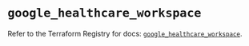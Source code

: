 # `google_healthcare_workspace`

Refer to the Terraform Registry for docs: [`google_healthcare_workspace`](https://registry.terraform.io/providers/hashicorp/google/6.24.0/docs/resources/healthcare_workspace).
